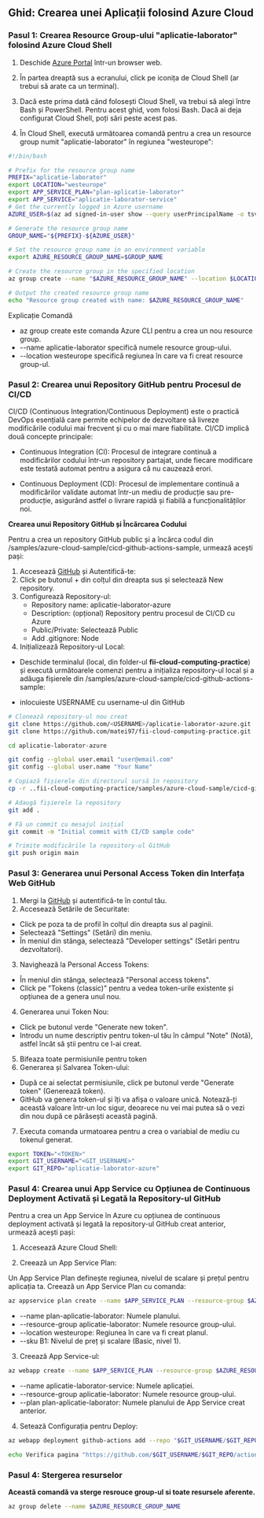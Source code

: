 ## Ghid: Crearea unei Aplicații folosind Azure Cloud


### Pasul 1: Crearea Resource Group-ului "aplicatie-laborator" folosind Azure Cloud Shell

1. Deschide [Azure Portal](https://portal.azure.com/) într-un browser web.

2. În partea dreaptă sus a ecranului, click pe iconița de Cloud Shell (ar trebui să arate ca un terminal).

3. Dacă este prima dată când folosești Cloud Shell, va trebui să alegi între Bash și PowerShell. Pentru acest ghid, vom folosi Bash. Dacă ai deja configurat Cloud Shell, poți sări peste acest pas.

4. În Cloud Shell, execută următoarea comandă pentru a crea un resource group numit "aplicatie-laborator" în regiunea "westeurope":
```bash
#!/bin/bash

# Prefix for the resource group name
PREFIX="aplicatie-laborator"
export LOCATION="westeurope"
export APP_SERVICE_PLAN="plan-aplicatie-laborator"
export APP_SERVICE="aplicatie-laborator-service"
# Get the currently logged in Azure username
AZURE_USER=$(az ad signed-in-user show --query userPrincipalName -o tsv | cut -d'@' -f1)

# Generate the resource group name
GROUP_NAME="${PREFIX}-${AZURE_USER}"

# Set the resource group name in an environment variable
export AZURE_RESOURCE_GROUP_NAME=$GROUP_NAME

# Create the resource group in the specified location
az group create --name "$AZURE_RESOURCE_GROUP_NAME" --location $LOCATION

# Output the created resource group name
echo "Resource group created with name: $AZURE_RESOURCE_GROUP_NAME"
```
Explicație Comandă
- az group create este comanda Azure CLI pentru a crea un nou resource group.
- --name aplicatie-laborator specifică numele resource group-ului.
- --location westeurope specifică regiunea în care va fi creat resource group-ul.


 ### Pasul 2: Crearea unui Repository GitHub pentru Procesul de CI/CD


CI/CD (Continuous Integration/Continuous Deployment) este o practică DevOps esențială care permite echipelor de dezvoltare să livreze modificările codului mai frecvent și cu o mai mare fiabilitate. CI/CD implică două concepte principale:

- Continuous Integration (CI): Procesul de integrare continuă a modificărilor codului într-un repository partajat, unde fiecare modificare este testată automat pentru a asigura că nu cauzează erori.

- Continuous Deployment (CD): Procesul de implementare continuă a modificărilor validate automat într-un mediu de producție sau pre-producție, asigurând astfel o livrare rapidă și fiabilă a funcționalităților noi.

**Crearea unui Repository GitHub și Încărcarea Codului**

Pentru a crea un repository GitHub public și a încărca codul din /samples/azure-cloud-sample/cicd-github-actions-sample, urmează acești pași:


1. Accesează [GitHub](https://github.com/) și Autentifică-te:
2. Click pe butonul + din colțul din dreapta sus și selectează New repository.
3. Configurează Repository-ul:
    - Repository name: aplicatie-laborator-azure
    - Description: (opțional) Repository pentru procesul de CI/CD cu Azure
    - Public/Private: Selectează Public
    - Add .gitignore: Node
4. Inițializează Repository-ul Local:
- Deschide terminalul (local, din folder-ul **fii-cloud-computing-practice**) și execută următoarele comenzi pentru a inițializa repository-ul local și a adăuga fișierele din /samples/azure-cloud-sample/cicd-github-actions-sample:

- inlocuieste USERNAME cu username-ul din GitHub

```bash
# Clonează repository-ul nou creat
git clone https://github.com/<USERNAME>/aplicatie-laborator-azure.git
git clone https://github.com/matei97/fii-cloud-computing-practice.git

cd aplicatie-laborator-azure

git config --global user.email "user@email.com"
git config --global user.name "Your Name"

# Copiază fișierele din directorul sursă în repository
cp -r ..fii-cloud-computing-practice/samples/azure-cloud-sample/cicd-github-actions-sample/* .

# Adaugă fișierele la repository
git add .

# Fă un commit cu mesajul inițial
git commit -m "Initial commit with CI/CD sample code"

# Trimite modificările la repository-ul GitHub
git push origin main
```

 ### Pasul 3: Generarea unui Personal Access Token din Interfața Web GitHub

1. Mergi la [GitHub](https://github.com/) și autentifică-te în contul tău.
2. Accesează Setările de Securitate:
- Click pe poza ta de profil în colțul din dreapta sus al paginii.
- Selectează "Settings" (Setări) din meniu.
- În meniul din stânga, selectează "Developer settings" (Setări pentru dezvoltatori).
3. Navighează la Personal Access Tokens:

- În meniul din stânga, selectează "Personal access tokens".
- Click pe "Tokens (classic)" pentru a vedea token-urile existente și opțiunea de a genera unul nou.
4. Generarea unui Token Nou:
- Click pe butonul verde "Generate new token".
- Introdu un nume descriptiv pentru token-ul tău în câmpul "Note" (Notă), astfel încât să știi pentru ce l-ai creat.
5. Bifeaza toate permisiunile pentru token
6. Generarea și Salvarea Token-ului:
- După ce ai selectat permisiunile, click pe butonul verde "Generate token" (Generează token).
- GitHub va genera token-ul și îți va afișa o valoare unică. Notează-ți această valoare într-un loc sigur, deoarece nu vei mai putea să o vezi din nou după ce părăsești această pagină.
7. Executa comanda urmatoarea pentru a crea o variabial de mediu cu tokenul generat.

```bash
export TOKEN="<TOKEN>"
export GIT_USERNAME="<GIT_USERNAME>"
export GIT_REPO="aplicatie-laborator-azure"
```



 ### Pasul 4: Crearea unui App Service cu Opțiunea de Continuous Deployment Activată și Legată la Repository-ul GitHub

Pentru a crea un App Service în Azure cu opțiunea de continuous deployment activată și legată la repository-ul GitHub creat anterior, urmează acești pași:

1. Accesează Azure Cloud Shell:

2. Creează un App Service Plan:

Un App Service Plan definește regiunea, nivelul de scalare și prețul pentru aplicația ta. Creează un App Service Plan cu comanda:


```bash
az appservice plan create --name $APP_SERVICE_PLAN --resource-group $AZURE_RESOURCE_GROUP_NAME --location $LOCATION --sku B1 --is-linux
```

- --name plan-aplicatie-laborator: Numele planului.
- --resource-group aplicatie-laborator: Numele resource group-ului.
- --location westeurope: Regiunea în care va fi creat planul.
- --sku B1: Nivelul de preț și scalare (Basic, nivel 1).

3. Creează App Service-ul:

```bash
az webapp create --name $APP_SERVICE_PLAN --resource-group $AZURE_RESOURCE_GROUP_NAME --plan $APP_SERVICE_PLAN  --runtime "NODE:20-lts"
```

- --name aplicatie-laborator-service: Numele aplicației.
- --resource-group aplicatie-laborator: Numele resource group-ului.
- --plan plan-aplicatie-laborator: Numele planului de App Service creat anterior.

4. Setează Configurația pentru Deploy:

```bash
az webapp deployment github-actions add --repo "$GIT_USERNAME/$GIT_REPO" -g $AZURE_RESOURCE_GROUP_NAME -n $APP_SERVICE_PLAN --token $TOKEN -b "main"

echo Verifica pagina "https://github.com/$GIT_USERNAME/$GIT_REPO/actions/"
```


 ### Pasul 4: Stergerea resurselor

 **Această comandă va sterge resrouce group-ul si toate resursele aferente.**

```bash
az group delete --name $AZURE_RESOURCE_GROUP_NAME
```

